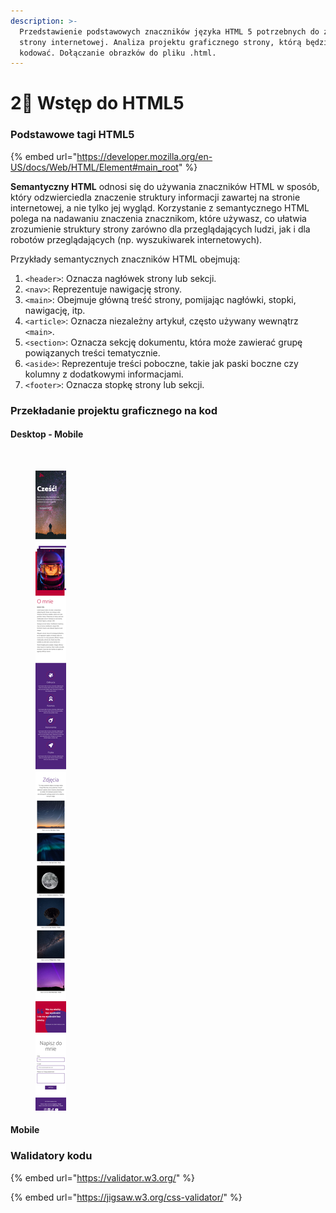 ```yaml
---
description: >-
  Przedstawienie podstawowych znaczników języka HTML 5 potrzebnych do zbudowania
  strony internetowej. Analiza projektu graficznego strony, którą będziemy
  kodować. Dołączanie obrazków do pliku .html.
---
```


# 2⃣ Wstęp do HTML5

### Podstawowe tagi HTML5  <a href="#https-developer.mozilla.org-en-us-docs-web-html-element-main_root" id="https-developer.mozilla.org-en-us-docs-web-html-element-main_root"></a>

{% embed url="https://developer.mozilla.org/en-US/docs/Web/HTML/Element#main_root" %}

**Semantyczny HTML** odnosi się do używania znaczników HTML w sposób, który odzwierciedla znaczenie struktury informacji zawartej na stronie internetowej, a nie tylko jej wygląd. Korzystanie z semantycznego HTML polega na nadawaniu znaczenia znacznikom, które używasz, co ułatwia zrozumienie struktury strony zarówno dla przeglądających ludzi, jak i dla robotów przeglądających (np. wyszukiwarek internetowych).

Przykłady semantycznych znaczników HTML obejmują:

1. `<header>`: Oznacza nagłówek strony lub sekcji.
2. `<nav>`: Reprezentuje nawigację strony.
3. `<main>`: Obejmuje główną treść strony, pomijając nagłówki, stopki, nawigację, itp.
4. `<article>`: Oznacza niezależny artykuł, często używany wewnątrz `<main>`.
5. `<section>`: Oznacza sekcję dokumentu, która może zawierać grupę powiązanych treści tematycznie.
6. `<aside>`: Reprezentuje treści poboczne, takie jak paski boczne czy kolumny z dodatkowymi informacjami.
7. `<footer>`: Oznacza stopkę strony lub sekcji.

### Przekładanie projektu graficznego na kod

#### Desktop - Mobile

<div>

<figure><img src="../.gitbook/assets/ada-website.png" alt=""><figcaption></figcaption></figure>

 

<figure><img src="../.gitbook/assets/ada-website-mobile.png" alt=""><figcaption></figcaption></figure>

</div>

#### Mobile



### Walidatory kodu

{% embed url="https://validator.w3.org/" %}

{% embed url="https://jigsaw.w3.org/css-validator/" %}

